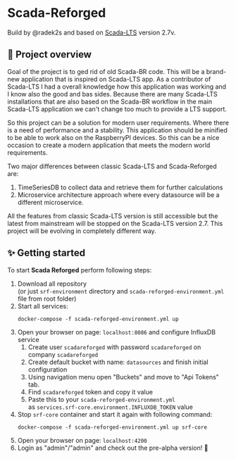 # Scada-Reforged
Build by @radek2s and based on [Scada-LTS](http://scada-lts.org) version 2.7v.


## 📖 Project overview
Goal of the project is to ged rid of old Scada-BR code. This will be a brand-new application 
that is inspired on Scada-LTS app. As a contributor of Scada-LTS I had a overall knowledge
how this application was working and I know also the good and bas sides. Because there 
are many Scada-LTS installations that are also based on the Scada-BR workflow in the 
main Scada-LTS application we can't change too much to provide a LTS support.

So this project can be a solution for modern user requirements. Where there is a need of performance
and a stability. This application should be minified to be able to work also on the 
RaspberryPI devices. So this can be a nice occasion to create a modern application that 
meets the modern world requirements.

Two major differences between classic Scada-LTS and Scada-Reforged are:
1. TimeSeriesDB to collect data and retrieve them for further calculations
2. Microservice architecture approach where every datasource will be a different microservice. 

All the features from classic Scada-LTS version is still accessible but the 
latest from mainstream will be stopped on the Scada-LTS version 2.7. This project
will be evolving in completely different way.


## ✨ Getting started

To start **Scada Reforged** perform following steps: 

1. Download all repository  
(or just `srf-environment` directory and `scada-reforged-environment.yml` file from root folder)
2. Start all services:
    ```shell
    docker-compose -f scada-reforged-environment.yml up
    ```
3. Open your browser on page: `localhost:8086` and configure InfluxDB service
   1. Create user `scadareforged` with password `scadareforged` on company `scadareforged`
   2. Create default bucket with name: `datasources` and finish initial configuration
   3. Using navigation menu open "Buckets" and move to "Api Tokens" tab.
   4. Find `scadareforged` token and copy it value
   5. Paste this to your `scada-reforged-environment.yml`  
   as `services.srf-core.environment.INFLUXDB_TOKEN` value
4. Stop `srf-core` container and start it again with following command:  
   ```shell
   docker-compose -f scada-reforged-environment.yml up srf-core
    ```
5. Open your browser on page: `localhost:4200`
6. Login as "admin"/"admin" and check out the pre-alpha version! 🎉 



